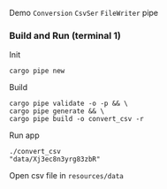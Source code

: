 Demo `Conversion` `CsvSer` `FileWriter` pipe
### Build and Run (terminal 1)
Init
```
cargo pipe new
```
Build
```
cargo pipe validate -o -p && \
cargo pipe generate && \
cargo pipe build -o convert_csv -r
```
Run app
```
./convert_csv
"data/Xj3ec8n3yrg83zbR"
```
Open csv file in `resources/data`